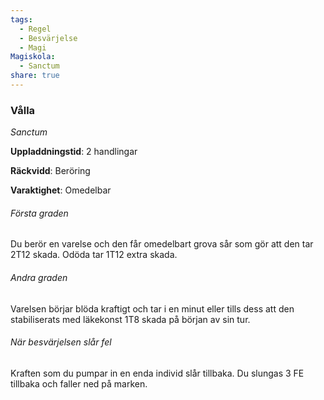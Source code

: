 ```yaml
---
tags:
  - Regel
  - Besvärjelse
  - Magi
Magiskola:
  - Sanctum
share: true
---
```

### Vålla 
*Sanctum*

**Uppladdningstid**: 2 handlingar

**Räckvidd**: Beröring

**Varaktighet**: Omedelbar

###### Första graden
Du berör en varelse och den får omedelbart grova sår som gör att den tar 2T12 skada. Odöda tar 1T12 extra skada. 

###### Andra graden
Varelsen börjar blöda kraftigt och tar i en minut eller tills dess att den stabiliserats med läkekonst 1T8 skada på början av sin tur.

###### När besvärjelsen slår fel
Kraften som du pumpar in en enda individ slår tillbaka. Du slungas 3 FE tillbaka och faller ned på marken.